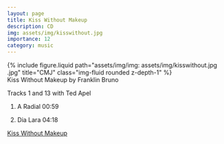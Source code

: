 ```yaml
---
layout: page
title: Kiss Without Makeup
description: CD
img: assets/img/kisswithout.jpg
importance: 12
category: music
---
```


<div class="row">
    <div class="col-sm mt-3 mt-md-0">
        {% include figure.liquid path="assets/img/img: assets/img/kisswithout.jpg
.jpg" title="CMJ" class="img-fluid rounded z-depth-1" %}
    </div>
</div>
<div class="caption">
Kiss Without Makeup
by Franklin Bruno

</div>

Tracks 1 and 13 with Ted Apel
	
1. A Radial 00:59
	
13. Dia Lara 04:18

[Kiss Without Makeup](https://franklinbruno.bandcamp.com/album/kiss-without-makeup)